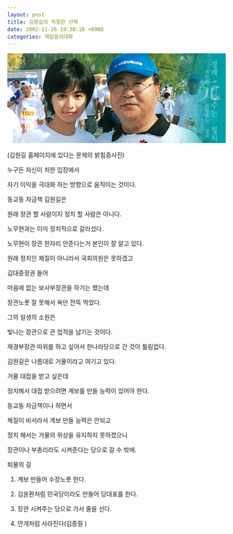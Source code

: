 ```yaml
---
layout: post
title: 김원길의 적절한 선택
date: 2002-11-26 19:38:16 +0900
categories: 깨달음의대화
---
```

<img src="./files/attach/images/198/767/1038307096.jpg" border="0" alt="" />  
  
(김원길 홈페이지에 있다는 문제의 밝힘증사진)
  

  
누구든 자신이 처한 입장에서
  
자기 이익을 극대화 하는 방향으로 움직이는 것이다.
  

  
동교동 자금책 김원길은
  
원래 장관 할 사람이지 정치 할 사람은 아니다.
  

  
노무현과는 이미 정치적으로 갈라섰다.
  
노무현이 장관 한자리 안준다는거 본인이 잘 알고 있다.
  

  
원래 정치인 체질이 아니라서 국회의원은 못하겠고
  
김대중정권 들어
  
마음에 없는 보사부장관을 하기는 했는데
  
장관노릇 잘 못해서 욕만 잔뜩 먹었다.
  

  
그의 일생의 소원은
  
빛나는 장관으로 큰 업적을 남기는 것이다.
  
재경부장관 따위를 하고 싶어서 한나라당으로 간 것이 틀림없다.
  

  
김원길은 나름대로 거물이라고 여기고 있다.
  
거물 대접을 받고 싶은데
  
정치해서 대접 받으려면 계보를 만들 능력이 있어야 한다.
  

  
동교동 자금책이나 하면서
  
체질이 비서라서 계보 만들 능력은 안되고
  
정치 해서는 거물의 위상을 유지하지 못하겠으니
  
장관이나 부총리라도 시켜준다는 당으로 갈 수 밖에.
  

  
퇴물의 길
  
1. 계보 만들어 수장노릇 한다.
  
2. 김윤환처럼 민국당이라도 만들어 당대표를 한다.
  
3. 장관 시켜주는 당으로 가서 줄을 선다.
  
4. 안개처럼 사라진다(김종필 )